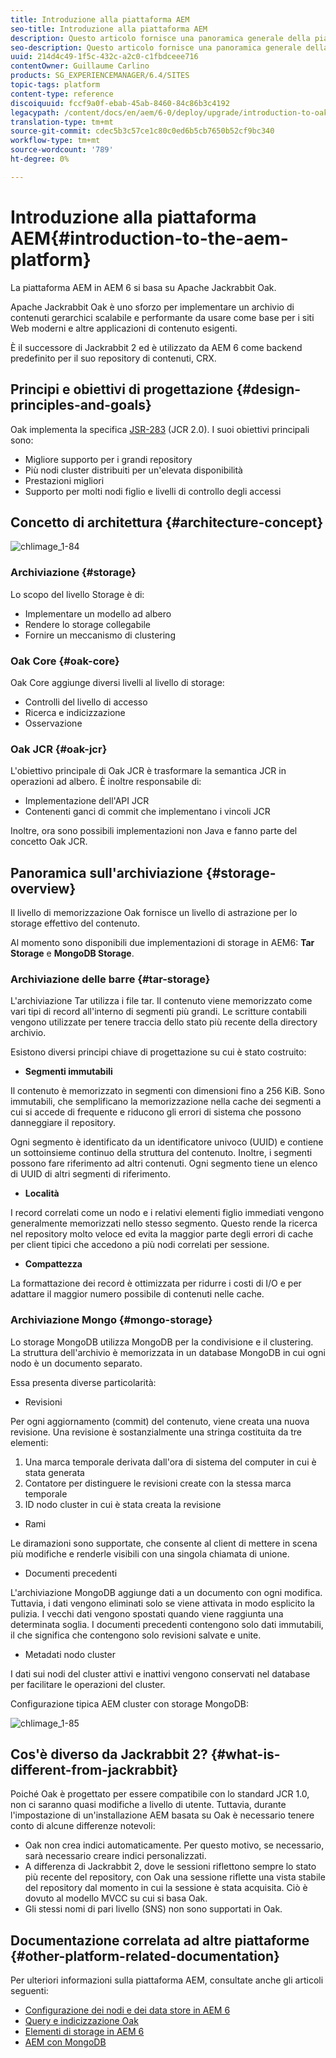 ```yaml
---
title: Introduzione alla piattaforma AEM
seo-title: Introduzione alla piattaforma AEM
description: Questo articolo fornisce una panoramica generale della piattaforma AEM e dei suoi componenti più importanti.
seo-description: Questo articolo fornisce una panoramica generale della piattaforma AEM e dei suoi componenti più importanti.
uuid: 214d4c49-1f5c-432c-a2c0-c1fbdceee716
contentOwner: Guillaume Carlino
products: SG_EXPERIENCEMANAGER/6.4/SITES
topic-tags: platform
content-type: reference
discoiquuid: fccf9a0f-ebab-45ab-8460-84c86b3c4192
legacypath: /content/docs/en/aem/6-0/deploy/upgrade/introduction-to-oak
translation-type: tm+mt
source-git-commit: cdec5b3c57ce1c80c0ed6b5cb7650b52cf9bc340
workflow-type: tm+mt
source-wordcount: '789'
ht-degree: 0%

---
```



# Introduzione alla piattaforma AEM{#introduction-to-the-aem-platform}

La piattaforma AEM in AEM 6 si basa su Apache Jackrabbit Oak.

Apache Jackrabbit Oak è uno sforzo per implementare un archivio di contenuti gerarchici scalabile e performante da usare come base per i siti Web moderni e altre applicazioni di contenuto esigenti.

È il successore di Jackrabbit 2 ed è utilizzato da AEM 6 come backend predefinito per il suo repository di contenuti, CRX.

## Principi e obiettivi di progettazione {#design-principles-and-goals}

Oak implementa la specifica [JSR-283](https://www.day.com/day/en/products/jcr/jsr-283.html) (JCR 2.0). I suoi obiettivi principali sono:

* Migliore supporto per i grandi repository
* Più nodi cluster distribuiti per un&#39;elevata disponibilità
* Prestazioni migliori
* Supporto per molti nodi figlio e livelli di controllo degli accessi

## Concetto di architettura {#architecture-concept}

![chlimage_1-84](assets/chlimage_1-84.png)

### Archiviazione {#storage}

Lo scopo del livello Storage è di:

* Implementare un modello ad albero
* Rendere lo storage collegabile
* Fornire un meccanismo di clustering

### Oak Core {#oak-core}

Oak Core aggiunge diversi livelli al livello di storage:

* Controlli del livello di accesso
* Ricerca e indicizzazione
* Osservazione

### Oak JCR {#oak-jcr}

L&#39;obiettivo principale di Oak JCR è trasformare la semantica JCR in operazioni ad albero. È inoltre responsabile di:

* Implementazione dell&#39;API JCR
* Contenenti ganci di commit che implementano i vincoli JCR

Inoltre, ora sono possibili implementazioni non Java e fanno parte del concetto Oak JCR.

## Panoramica sull&#39;archiviazione {#storage-overview}

Il livello di memorizzazione Oak fornisce un livello di astrazione per lo storage effettivo del contenuto.

Al momento sono disponibili due implementazioni di storage in AEM6: **Tar Storage** e **MongoDB Storage**.

### Archiviazione delle barre {#tar-storage}

L&#39;archiviazione Tar utilizza i file tar. Il contenuto viene memorizzato come vari tipi di record all&#39;interno di segmenti più grandi. Le scritture contabili vengono utilizzate per tenere traccia dello stato più recente della directory archivio.

Esistono diversi principi chiave di progettazione su cui è stato costruito:

* **Segmenti immutabili**

Il contenuto è memorizzato in segmenti con dimensioni fino a 256 KiB. Sono immutabili, che semplificano la memorizzazione nella cache dei segmenti a cui si accede di frequente e riducono gli errori di sistema che possono danneggiare il repository.

Ogni segmento è identificato da un identificatore univoco (UUID) e contiene un sottoinsieme continuo della struttura del contenuto. Inoltre, i segmenti possono fare riferimento ad altri contenuti. Ogni segmento tiene un elenco di UUID di altri segmenti di riferimento.

* **Località**

I record correlati come un nodo e i relativi elementi figlio immediati vengono generalmente memorizzati nello stesso segmento. Questo rende la ricerca nel repository molto veloce ed evita la maggior parte degli errori di cache per client tipici che accedono a più nodi correlati per sessione.

* **Compattezza**

La formattazione dei record è ottimizzata per ridurre i costi di I/O e per adattare il maggior numero possibile di contenuti nelle cache.

### Archiviazione Mongo {#mongo-storage}

Lo storage MongoDB utilizza MongoDB per la condivisione e il clustering. La struttura dell&#39;archivio è memorizzata in un database MongoDB in cui ogni nodo è un documento separato.

Essa presenta diverse particolarità:

* Revisioni

Per ogni aggiornamento (commit) del contenuto, viene creata una nuova revisione. Una revisione è sostanzialmente una stringa costituita da tre elementi:

1. Una marca temporale derivata dall&#39;ora di sistema del computer in cui è stata generata
1. Contatore per distinguere le revisioni create con la stessa marca temporale
1. ID nodo cluster in cui è stata creata la revisione

* Rami

Le diramazioni sono supportate, che consente al client di mettere in scena più modifiche e renderle visibili con una singola chiamata di unione.

* Documenti precedenti

L&#39;archiviazione MongoDB aggiunge dati a un documento con ogni modifica. Tuttavia, i dati vengono eliminati solo se viene attivata in modo esplicito la pulizia. I vecchi dati vengono spostati quando viene raggiunta una determinata soglia. I documenti precedenti contengono solo dati immutabili, il che significa che contengono solo revisioni salvate e unite.

* Metadati nodo cluster

I dati sui nodi del cluster attivi e inattivi vengono conservati nel database per facilitare le operazioni del cluster.

Configurazione tipica AEM cluster con storage MongoDB:

![chlimage_1-85](assets/chlimage_1-85.png)

## Cos&#39;è diverso da Jackrabbit 2? {#what-is-different-from-jackrabbit}

Poiché Oak è progettato per essere compatibile con lo standard JCR 1.0, non ci saranno quasi modifiche a livello di utente. Tuttavia, durante l&#39;impostazione di un&#39;installazione AEM basata su Oak è necessario tenere conto di alcune differenze notevoli:

* Oak non crea indici automaticamente. Per questo motivo, se necessario, sarà necessario creare indici personalizzati.
* A differenza di Jackrabbit 2, dove le sessioni riflettono sempre lo stato più recente del repository, con Oak una sessione riflette una vista stabile del repository dal momento in cui la sessione è stata acquisita. Ciò è dovuto al modello MVCC su cui si basa Oak.
* Gli stessi nomi di pari livello (SNS) non sono supportati in Oak.

## Documentazione correlata ad altre piattaforme {#other-platform-related-documentation}

Per ulteriori informazioni sulla piattaforma AEM, consultate anche gli articoli seguenti:

* [Configurazione dei nodi e dei data store in AEM 6](/help/sites-deploying/data-store-config.md)
* [Query e indicizzazione Oak](/help/sites-deploying/queries-and-indexing.md)
* [Elementi di storage in AEM 6](/help/sites-deploying/storage-elements-in-aem-6.md)
* [AEM con MongoDB](/help/sites-deploying/aem-with-mongodb.md)

